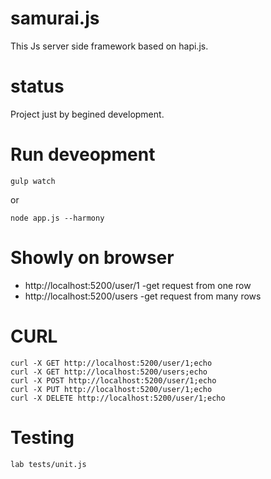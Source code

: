 # samurai.js
This Js server side framework based on hapi.js.

# status
Project just by begined development.

# Run deveopment

    gulp watch

or

    node app.js --harmony

# Showly on browser

* http://localhost:5200/user/1 -get request from one row
* http://localhost:5200/users -get request from many rows

# CURL
    curl -X GET http://localhost:5200/user/1;echo
    curl -X GET http://localhost:5200/users;echo
    curl -X POST http://localhost:5200/user/1;echo
    curl -X PUT http://localhost:5200/user/1;echo
    curl -X DELETE http://localhost:5200/user/1;echo

# Testing
    lab tests/unit.js



